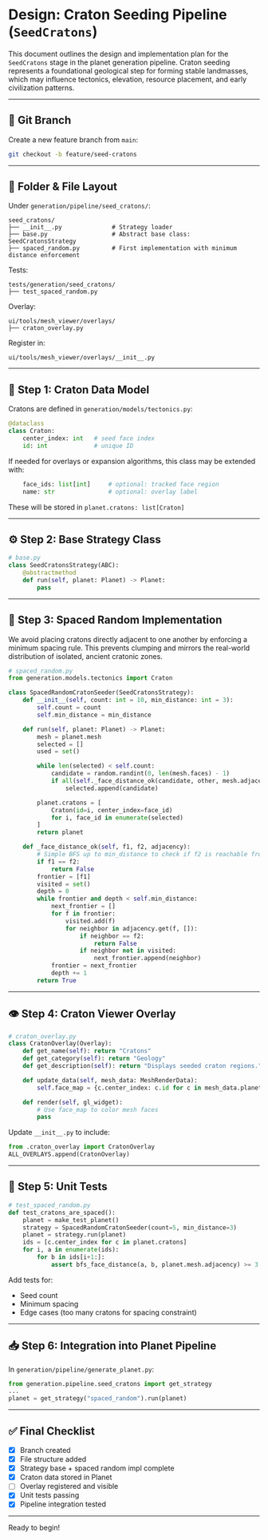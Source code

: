 # Design: Craton Seeding Pipeline (`SeedCratons`)

This document outlines the design and implementation plan for the `SeedCratons` stage in the planet generation pipeline. Craton seeding represents a foundational geological step for forming stable landmasses, which may influence tectonics, elevation, resource placement, and early civilization patterns.

---

## 🚀 Git Branch
Create a new feature branch from `main`:
```bash
git checkout -b feature/seed-cratons
```

---

## 📁 Folder & File Layout
Under `generation/pipeline/seed_cratons/`:
```
seed_cratons/
├── __init__.py              # Strategy loader
├── base.py                  # Abstract base class: SeedCratonsStrategy
├── spaced_random.py         # First implementation with minimum distance enforcement
```

Tests:
```
tests/generation/seed_cratons/
├── test_spaced_random.py
```

Overlay:
```
ui/tools/mesh_viewer/overlays/
├── craton_overlay.py
```

Register in:
```
ui/tools/mesh_viewer/overlays/__init__.py
```

---

## 🧱 Step 1: Craton Data Model
Cratons are defined in `generation/models/tectonics.py`:
```python
@dataclass
class Craton:
    center_index: int   # seed face index
    id: int             # unique ID
```

If needed for overlays or expansion algorithms, this class may be extended with:
```python
    face_ids: list[int]     # optional: tracked face region
    name: str               # optional: overlay label
```

These will be stored in `planet.cratons: list[Craton]`

---

## ⚙️ Step 2: Base Strategy Class
```python
# base.py
class SeedCratonsStrategy(ABC):
    @abstractmethod
    def run(self, planet: Planet) -> Planet:
        pass
```

---

## 🎲 Step 3: Spaced Random Implementation
We avoid placing cratons directly adjacent to one another by enforcing a minimum spacing rule.
This prevents clumping and mirrors the real-world distribution of isolated, ancient cratonic zones.

```python
# spaced_random.py
from generation.models.tectonics import Craton

class SpacedRandomCratonSeeder(SeedCratonsStrategy):
    def __init__(self, count: int = 10, min_distance: int = 3):
        self.count = count
        self.min_distance = min_distance

    def run(self, planet: Planet) -> Planet:
        mesh = planet.mesh
        selected = []
        used = set()

        while len(selected) < self.count:
            candidate = random.randint(0, len(mesh.faces) - 1)
            if all(self._face_distance_ok(candidate, other, mesh.adjacency) for other in selected):
                selected.append(candidate)

        planet.cratons = [
            Craton(id=i, center_index=face_id)
            for i, face_id in enumerate(selected)
        ]
        return planet

    def _face_distance_ok(self, f1, f2, adjacency):
        # Simple BFS up to min_distance to check if f2 is reachable from f1
        if f1 == f2:
            return False
        frontier = [f1]
        visited = set()
        depth = 0
        while frontier and depth < self.min_distance:
            next_frontier = []
            for f in frontier:
                visited.add(f)
                for neighbor in adjacency.get(f, []):
                    if neighbor == f2:
                        return False
                    if neighbor not in visited:
                        next_frontier.append(neighbor)
            frontier = next_frontier
            depth += 1
        return True
```

---

## 👁️ Step 4: Craton Viewer Overlay
```python
# craton_overlay.py
class CratonOverlay(Overlay):
    def get_name(self): return "Cratons"
    def get_category(self): return "Geology"
    def get_description(self): return "Displays seeded craton regions."

    def update_data(self, mesh_data: MeshRenderData):
        self.face_map = {c.center_index: c.id for c in mesh_data.planet.cratons}

    def render(self, gl_widget):
        # Use face_map to color mesh faces
        pass
```

Update `__init__.py` to include:
```python
from .craton_overlay import CratonOverlay
ALL_OVERLAYS.append(CratonOverlay)
```

---

## 🧪 Step 5: Unit Tests
```python
# test_spaced_random.py
def test_cratons_are_spaced():
    planet = make_test_planet()
    strategy = SpacedRandomCratonSeeder(count=5, min_distance=3)
    planet = strategy.run(planet)
    ids = [c.center_index for c in planet.cratons]
    for i, a in enumerate(ids):
        for b in ids[i+1:]:
            assert bfs_face_distance(a, b, planet.mesh.adjacency) >= 3
```
Add tests for:
- Seed count
- Minimum spacing
- Edge cases (too many cratons for spacing constraint)

---

## 📥 Step 6: Integration into Planet Pipeline
In `generation/pipeline/generate_planet.py`:
```python
from generation.pipeline.seed_cratons import get_strategy
...
planet = get_strategy("spaced_random").run(planet)
```

---

## ✅ Final Checklist
- [X] Branch created
- [X] File structure added
- [X] Strategy base + spaced random impl complete
- [X] Craton data stored in Planet
- [ ] Overlay registered and visible
- [X] Unit tests passing
- [X] Pipeline integration tested

---

Ready to begin!
